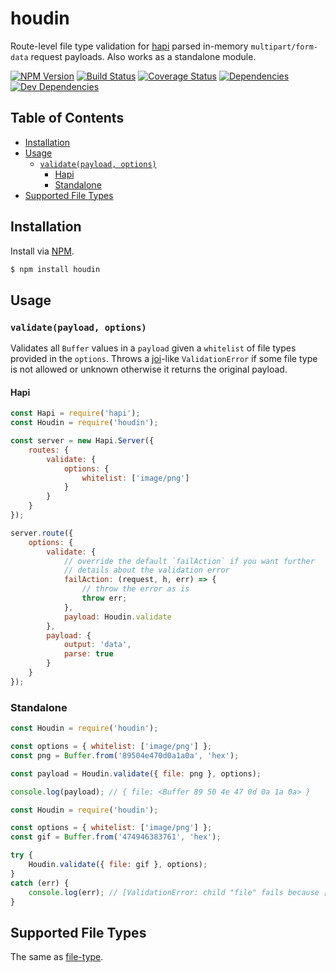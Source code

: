 # houdin
Route-level file type validation for [hapi](https://github.com/hapijs/hapi) parsed in-memory `multipart/form-data` request payloads. Also works as a standalone module.

[![NPM Version][version-img]][version-url] [![Build Status][travis-img]][travis-url] [![Coverage Status][coveralls-img]][coveralls-url] [![Dependencies][david-img]][david-url] [![Dev Dependencies][david-dev-img]][david-dev-url]

## Table of Contents
- [Installation](#installation)
- [Usage](#usage)
  - [`validate(payload, options)`](#validatepayload-options)
    - [Hapi](#hapi)
    - [Standalone](#standalone)
- [Supported File Types](#supported-file-types)

## Installation
Install via [NPM](https://www.npmjs.org).

```sh
$ npm install houdin
```

## Usage
### `validate(payload, options)`
Validates all `Buffer` values in a `payload` given a `whitelist` of file types provided in the `options`. Throws a [joi](https://github.com/hapijs/joi)-like `ValidationError` if some file type is not allowed or unknown otherwise it returns the original payload.

#### Hapi

```js
const Hapi = require('hapi');
const Houdin = require('houdin');

const server = new Hapi.Server({
    routes: {
        validate: {
            options: {
                whitelist: ['image/png']
            }
        }
    }
});

server.route({
    options: {
        validate: {
            // override the default `failAction` if you want further
            // details about the validation error
            failAction: (request, h, err) => {
                // throw the error as is
                throw err;
            },
            payload: Houdin.validate
        },
        payload: {
            output: 'data',
            parse: true
        }
    }
});
```

### Standalone

```js
const Houdin = require('houdin');

const options = { whitelist: ['image/png'] };
const png = Buffer.from('89504e470d0a1a0a', 'hex');

const payload = Houdin.validate({ file: png }, options);

console.log(payload); // { file: <Buffer 89 50 4e 47 0d 0a 1a 0a> }
```

```js
const Houdin = require('houdin');

const options = { whitelist: ['image/png'] };
const gif = Buffer.from('474946383761', 'hex');

try {
    Houdin.validate({ file: gif }, options);
}
catch (err) {
    console.log(err); // [ValidationError: child "file" fails because ["file" type is not allowed]]
}
```

## Supported File Types
The same as [file-type](https://github.com/sindresorhus/file-type/tree/v7.0.0#supported-file-types).

[coveralls-img]: https://img.shields.io/coveralls/ruiquelhas/houdin.svg?style=flat-square
[coveralls-url]: https://coveralls.io/github/ruiquelhas/houdin
[david-img]: https://img.shields.io/david/ruiquelhas/houdin.svg?style=flat-square
[david-url]: https://david-dm.org/ruiquelhas/houdin
[david-dev-img]: https://img.shields.io/david/dev/ruiquelhas/houdin.svg?style=flat-square
[david-dev-url]: https://david-dm.org/ruiquelhas/houdin?type=dev
[version-img]: https://img.shields.io/npm/v/houdin.svg?style=flat-square
[version-url]: https://www.npmjs.com/package/houdin
[travis-img]: https://img.shields.io/travis/ruiquelhas/houdin.svg?style=flat-square
[travis-url]: https://travis-ci.org/ruiquelhas/houdin
